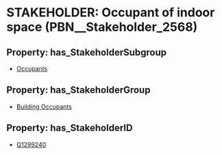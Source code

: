 # STAKEHOLDER: __Occupant of indoor space__ (PBN__Stakeholder_2568)

## Property: has_StakeholderSubgroup

* [Occupants](PBN__StakeholderSubgroup_55)

## Property: has_StakeholderGroup

* [Building Occupants](PBN__StakeholderGroup_11)

## Property: has_StakeholderID

* [Q1299240](Q1299240)

